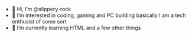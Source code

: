 - 👋 Hi, I’m @slippery-rock
- 👀 I’m interested in coding, gaming and PC building basically I am a tech enthusist of some sort
- 🌱 I’m currently learning HTML and a few other things

<!---
slippery-rock/slippery-rock is a ✨ special ✨ repository because its `README.md` (this file) appears on your GitHub profile.
You can click the Preview link to take a look at your changes.
--->
